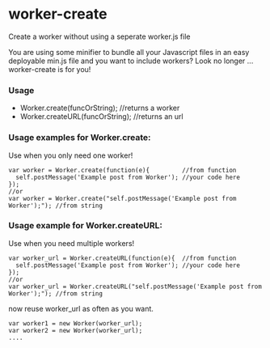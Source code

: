 # worker-create
Create a worker without using a seperate worker.js file

You are using some minifier to bundle all your Javascript files in an easy deployable min.js file and you want to include workers? Look no longer ... worker-create is for you!

### Usage

 - Worker.create(funcOrString);    //returns a worker
 - Worker.createURL(funcOrString); //returns an url


### Usage examples for Worker.create:

Use when you only need one worker!

    var worker = Worker.create(function(e){         //from function
      self.postMessage('Example post from Worker'); //your code here
    });
    //or
    var worker = Worker.create("self.postMessage('Example post from Worker');"); //from string

### Usage example for Worker.createURL:

Use when you need multiple workers!
 
    var worker_url = Worker.createURL(function(e){  //from function
      self.postMessage('Example post from Worker'); //your code here
    });
    //or
    var worker_url = Worker.createURL("self.postMessage('Example post from Worker');"); //from string

now reuse worker_url as often as you want.

    var worker1 = new Worker(worker_url);
    var worker2 = new Worker(worker_url);
    ....




